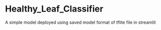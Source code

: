 # Healthy_Leaf_Classifier
A simple model deployed using saved model format of tflite file in streamlit
